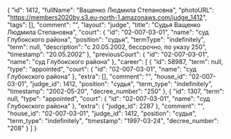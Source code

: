 {
    "id": 1412,
    "fullName": "Ващенко Людмила Степановна",
    "photoURL": "https://members2020by.s3.eu-north-1.amazonaws.com/judge_1412",
    "tags": [],
    "comment": "",
    "layout": "judge",
    "title": "Судья Ващенко Людмила Степановна",
    "court": {
        "id": "02-007-03-01",
        "name": "суд Глубокского района",
        "position": "судья",
        "termType": "indefinitely",
        "term": null,
        "description": "c 20.05.2002, бессрочно, по указу 250",
        "timestamp": "20.05.2002"
    },
    "previousCourt": {
        "id": "02-007-03-01",
        "name": "суд Глубокского района"
    },
    "career": [
        {
            "id": 58987,
            "term": null,
            "type": "appointed",
            "court": {
                "id": "02-007-03-01",
                "name": "суд Глубокского района"
            },
            "extra": [],
            "comment": "",
            "house_id": "02-007-03-01",
            "judge_id": 1412,
            "position": "судья",
            "term_type": "indefinitely",
            "timestamp": "2002-05-20",
            "decree_number": "250"
        },
        {
            "id": 1307,
            "term": null,
            "type": "appointed",
            "court": {
                "id": "02-007-03-01",
                "name": "суд Глубокского района"
            },
            "extra": {
                "judge_id": 2287
            },
            "comment": "",
            "house_id": "02-007-03-01",
            "judge_id": 1412,
            "position": "судья",
            "term_type": "indefinitely",
            "timestamp": "1997-03-24",
            "decree_number": "208"
        }
    ]
}